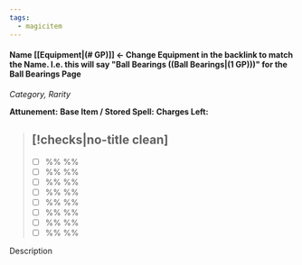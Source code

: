 ```yaml
---
tags:
  - magicitem
---
```

#### Name [[Equipment|(# GP)]] <- Change Equipment in the backlink to match the Name. I.e. this will say "Ball Bearings ((Ball Bearings|(1 GP)))" for the Ball Bearings Page
*Category, Rarity*

**Attunement:**
**Base Item / Stored Spell:**
**Charges Left:**
> [!checks|no-title clean]
> -
>  - [ ] %% %%
>  - [ ] %% %%
>  - [ ] %% %%
>  - [ ] %% %%
>  - [ ] %% %%
>  - [ ] %% %%
>  - [ ] %% %%
>  - [ ] %% %%

Description